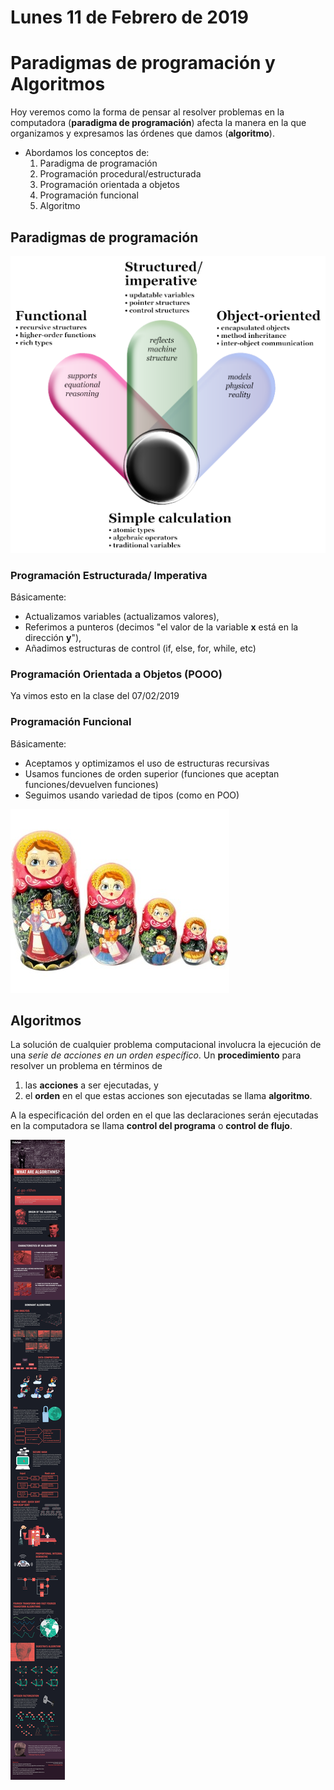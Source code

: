 # Lunes 11 de Febrero de 2019

# Paradigmas de programación y Algoritmos

Hoy veremos como la forma de pensar al resolver problemas en la computadora (**paradigma de programación**) afecta la manera en la que organizamos y expresamos las órdenes que damos (**algoritmo**).

- Abordamos los conceptos de:
	1. Paradigma de programación
	2. Programación procedural/estructurada
  	3. Programación orientada a objetos
  	4. Programación funcional
  	5. Algoritmo
  
  
## Paradigmas de programación
![paradigmas](./images/paradigms.png)


### Programación Estructurada/ Imperativa

Básicamente:
- Actualizamos variables (actualizamos valores),
- Referimos a punteros (decimos "el valor de la variable **x** está en la dirección **y**"),
- Añadimos estructuras de control (if, else, for, while, etc)


### Programación Orientada a Objetos (POOO)

Ya vimos esto en la clase del 07/02/2019

### Programación Funcional
Básicamente:
- Aceptamos y optimizamos el uso de estructuras recursivas
- Usamos funciones de orden superior (funciones que aceptan funciones/devuelven funciones)
- Seguimos usando variedad de tipos (como en POO)

![russian-doll](./images/russian-doll.jpg)


## Algoritmos

La solución de cualquier problema computacional involucra la ejecución de una *serie de acciones en un orden específico*. Un **procedimiento** para resolver un problema en términos de
1. las **acciones** a ser ejecutadas, y
2. el **orden** en el que estas acciones son ejecutadas
se llama **algoritmo**. 

A la especificación del orden en el que las declaraciones serán ejecutadas en la computadora se llama **control del programa** o **control de flujo**.

![algorithms](./images/algorithm-infographic.jpg)

